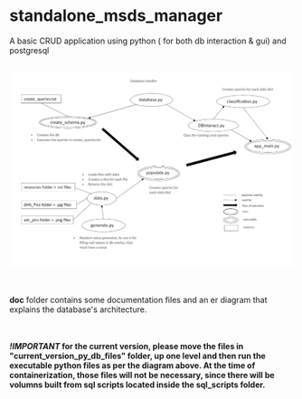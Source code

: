 # standalone_msds_manager
A basic CRUD application using python ( for both db interaction &amp; gui) and postgresql
<br><br>

![flowchart](/doc/msds_project_flow.png)

<br><br>
**doc** folder contains some documentation files and an er diagram that explains the database's architecture.

<br><br>
**_!IMPORTANT_ for the current version, please move the files in "current_version_py_db_files" folder, up one level and then run the executable python files as per the diagram above. At the time of containerization, those files will not be necessary, since there will be volumns built from sql scripts located inside the sql_scripts folder.**
